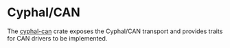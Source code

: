 # Cyphal/CAN

The [cyphal-can](https://docs.rs/cyphal-can/latest/cyphal_can/) crate exposes the Cyphal/CAN transport and provides traits for CAN drivers to be implemented.
